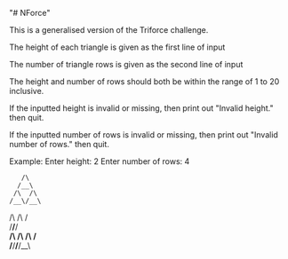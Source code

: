 "# NForce" 

This is a generalised version of the Triforce challenge.

The height of each triangle is given as the first line of input

The number of triangle rows is given as the second line of input

The height and number of rows should both be within the range of 1 to 20 inclusive.

If the inputted height is invalid or missing, then print out "Invalid height." then quit.

If the inputted number of rows is invalid or missing, then print out "Invalid number of rows." then quit.

Example:
Enter height: 2
Enter number of rows: 4

       /\
      /__\
     /\  /\
    /__\/__\
   /\  /\  /\
  /__\/__\/__\
 /\  /\  /\  /\
/__\/__\/__\/__\
